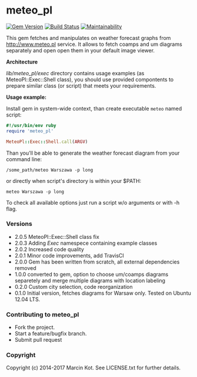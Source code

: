 # meteo_pl

[![Gem Version](https://img.shields.io/gem/v/meteo_pl.svg?style=flat-square&label=version)](https://rubygems.org/gems/meteo_pl)
[![Build Status](https://img.shields.io/travis/kotu-pl/meteo_pl/master.svg?style=flat-square&label=build)](https://travis-ci.org/kotu-pl/meteo_pl)
[![Maintainability](https://api.codeclimate.com/v1/badges/720f2172fb5523c968f5/maintainability)](https://codeclimate.com/github/kotu-pl/meteo_pl/maintainability)

This gem fetches and manipulates on weather forecast graphs from http://www.meteo.pl service.
It allows to fetch coamps and um diagrams separately and open open them in your default image viewer.

**Architecture**

*lib/meteo_pl/exec* directory contains usage examples (as MeteoPl::Exec::Shell class),
you should use provided compontents to prepare similar class (or script) that meets your requirements. 

**Usage example:**

Install gem in system-wide context, than create executable `meteo` named script:

```ruby
#!/usr/bin/env ruby
require 'meteo_pl'

MeteoPl::Exec::Shell.call(ARGV)
```

Than you'll be able to generate the weather forecast diagram from your command line:

```
/some_path/meteo Warszawa -p long
```
or directly when script's directory is within your $PATH:

```
meteo Warszawa -p long
```

To check all available options just run a script w/o arguments or with -h flag.

### Versions

*   2.0.5 MeteoPl::Exec::Shell class fix 
*   2.0.3 Adding *Exec* namespece containing example classes
*   2.0.2 Increased code quality
*   2.0.1 Minor code improvements, add TravisCI
*   2.0.0 Gem has been written from scratch, all external dependencies removed  
*   1.0.0 converted to gem, option to choose um/coamps diagrams separetely and merge multiple diagrams with location labeling
*   0.2.0 Custom city selection, code reorganization
*   0.1.0 Initial version, fetches diagrams for Warsaw only. Tested on Ubuntu 12.04 LTS.

### Contributing to meteo_pl
*  Fork the project.
*  Start a feature/bugfix branch.
*  Submit pull request

### Copyright

Copyright (c) 2014-2017 Marcin Kot. See LICENSE.txt for
further details.
